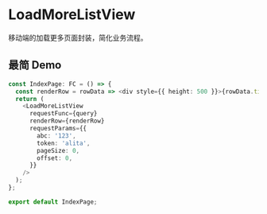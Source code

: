 # LoadMoreListView

移动端的加载更多页面封装，简化业务流程。

## 最简 Demo

```ts | pure
const IndexPage: FC = () => {
  const renderRow = rowData => <div style={{ height: 500 }}>{rowData.title}</div>;
  return (
    <LoadMoreListView
      requestFunc={query}
      renderRow={renderRow}
      requestParams={{
        abc: '123',
        token: 'alita',
        pageSize: 0,
        offset: 0,
      }}
    />
  );
};

export default IndexPage;
```

<code src="./pages/index/index.tsx" />
